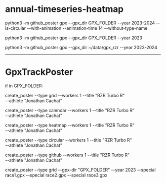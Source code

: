 # annual-timeseries-heatmap

python3 -m github_poster gpx --gpx_dir GPX_FOLDER --year 2023-2024 --is-circular --with-animation --animation-time 14 --without-type-name

python3 -m github_poster gpx --gpx_dir GPX_FOLDER --year 2023

python3 -m github_poster gpx --gpx_dir ~/data/gpx_rzr --year 2023-2024

---

# GpxTrackPoster

if in GPX_FOLDER:

create_poster --type grid --workers 1 --title "RZR Turbo R" \
    --athlete "Jonathan Cachat"

create_poster --type calendar --workers 1 --title "RZR Turbo R" \
    --athlete "Jonathan Cachat"

create_poster --type heatmap --workers 1 --title "RZR Turbo R" \
    --athlete "Jonathan Cachat"

create_poster --type circular --workers 1 --title "RZR Turbo R" \
    --athlete "Jonathan Cachat"

create_poster --type github --workers 1 --title "RZR Turbo R" \
    --athlete "Jonathan Cachat"


create_poster --type grid --gpx-dir "GPX_FOLDER" --year 2023 
     --special race1.gpx --special race2.gpx --special race3.gpx
